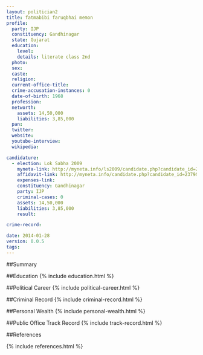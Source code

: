 ```yaml
---
layout: politician2
title: fatmabibi faruqbhai memon
profile: 
  party: IJP
  constituency: Gandhinagar
  state: Gujarat
  education: 
    level: 
    details: literate class 2nd
  photo: 
  sex: 
  caste: 
  religion: 
  current-office-title: 
  crime-accusation-instances: 0
  date-of-birth: 1968
  profession: 
  networth: 
    assets: 14,50,000
    liabilities: 3,85,000
  pan: 
  twitter: 
  website: 
  youtube-interview: 
  wikipedia: 

candidature: 
  - election: Lok Sabha 2009
    myneta-link: http://myneta.info/ls2009/candidate.php?candidate_id=2379
    affidavit-link: http://myneta.info/candidate.php?candidate_id=2379&scan=original
    expenses-link: 
    constituency: Gandhinagar 
    party: IJP
    criminal-cases: 0
    assets: 14,50,000
    liabilities: 3,85,000
    result:  

crime-record: 

date: 2014-01-28
version: 0.0.5
tags: 
---
```

##Summary


##Education
{% include education.html %}


##Political Career
{% include political-career.html %}


##Criminal Record
{% include criminal-record.html %}


##Personal Wealth
{% include personal-wealth.html %}


##Public Office Track Record
{% include track-record.html %}


##References


{% include references.html %}